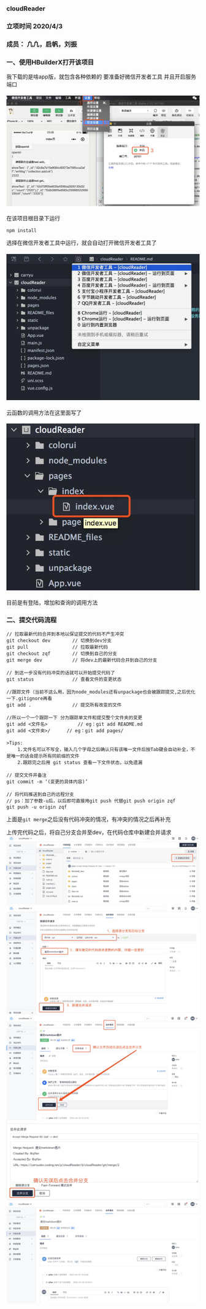 ### cloudReader
### 立项时间 2020/4/3
### 成员： 凢凢，启帆，刘振

### 一、使用HBuilderX打开该项目
我下载的是啥app版，就包含各种依赖的
要准备好微信开发者工具 并且开启服务端口
#### ![](README_files/1.jpg)
在该项目根目录下运行
```
npm install
```
选择在微信开发者工具中运行，就会自动打开微信开发者工具了
#### ![](README_files/2.jpg)

云函数的调用方法在这里面写了
#### ![](README_files/3.jpg)
目前是有登陆，增加和查询的调用方法

### 二、提交代码流程
```
// 拉取最新代码合并到本地以保证提交的代码不产生冲突
git checkout dev		// 切换到dev分支
git pull				// 拉取最新代码
git checkout zqf		// 切换到自己的分支
git merge dev			// 将dev上的最新代码合并到自己的分支

// 到这一步没有代码冲突的话就可以开始提交代码了
git status				// 查看文件的变更状态 

//跟踪文件（当前不这么用，因为node_modules还有unpackage也会被跟踪提交,之后优化一下.gitignore再看
git add .				// 提交所有改变的文件

//所以一个一个跟踪一下 分为跟踪单文件和提交整个文件夹的变更
git add <文件名>			// eg：git add README.md
git add <文件夹>/		// eg：git add pages/

>Tips:
	1.文件名可以不写全，输入几个字母之后确认只有该唯一文件后按Tab键会自动补全，不是唯一的话会提示所有同前缀的文件
	2.跟踪完之后用 git status 查看一下文件状态，以免遗漏

// 提交文件并备注
git commit -m ‘(变更的具体内容)’

// 将代码推送到自己的远程分支
// ps：加了参数-u后，以后即可直接用git push 代替git push origin zqf
git push -u origin zqf
```
上面是`git merge`之后没有代码冲突的情况，有冲突的情况之后再补充

上传完代码之后，将自己分支合并至dev，在代码仓库中新建合并请求
![](README_files/4.jpg)
![](README_files/5.jpg)
![](README_files/6.jpg)
![](README_files/7.jpg)
![](README_files/8.jpg)

